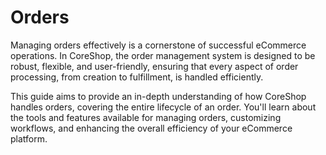 # Orders

Managing orders effectively is a cornerstone of successful eCommerce operations. In CoreShop, the order management
system is designed to be robust, flexible, and user-friendly, ensuring that every aspect of order processing, from
creation to fulfillment, is handled efficiently.

This guide aims to provide an in-depth understanding of how CoreShop handles orders, covering the entire lifecycle of an
order. You'll learn about the tools and features available for managing orders, customizing workflows, and enhancing the
overall efficiency of your eCommerce platform.
